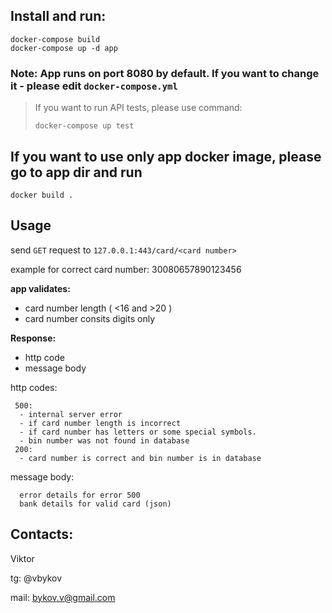 ## Install and run:

```
docker-compose build
docker-compose up -d app 
```

### Note: App runs on port 8080 by default. If you want to change it - please edit `docker-compose.yml`

> If you want to run API tests, please use command:
>
> ```
> docker-compose up test
> ```

## If you want to use only app docker image, please go to app dir and run

```
docker build .
```

## Usage

send `GET` request to `127.0.0.1:443/card/<card number>`

example for correct card number: 30080657890123456

**app validates:**
 - card number length ( <16 and >20 )
 - card number consits digits only

**Response:**
 - http code
 - message body

http codes:
``` 
 500:
  - internal server error
  - if card number length is incorrect
  - if card number has letters or some special symbols.
  - bin number was not found in database
 200:
  - card number is correct and bin number is in database
```

message body:
```
  error details for error 500
  bank details for valid card (json)
```

## Contacts:
 
 Viktor
 
 tg: @vbykov

mail: bykov.v@gmail.com
